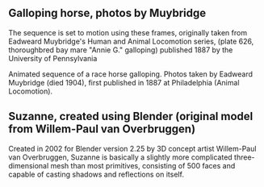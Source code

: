 ## Galloping horse, photos by Muybridge

The sequence is set to motion using these frames, originally taken from Eadweard Muybridge's Human and Animal Locomotion series, (plate 626, thoroughbred bay mare "Annie G." galloping) published 1887 by the University of Pennsylvania

Animated sequence of a race horse galloping. Photos taken by Eadweard Muybridge (died 1904), first published in 1887 at Philadelphia (Animal Locomotion).

## Suzanne, created using Blender (original model from Willem-Paul van Overbruggen)

Created in 2002 for Blender version 2.25 by 3D concept artist Willem-Paul van Overbruggen, Suzanne is basically a slightly more complicated three-dimensional mesh than most primitives, consisting of 500 faces and capable of casting shadows and reflections on itself.
